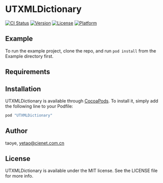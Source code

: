 # UTXMLDictionary

[![CI Status](http://img.shields.io/travis/taoye/UTXMLDictionary.svg?style=flat)](https://travis-ci.org/taoye/UTXMLDictionary)
[![Version](https://img.shields.io/cocoapods/v/UTXMLDictionary.svg?style=flat)](http://cocoapods.org/pods/UTXMLDictionary)
[![License](https://img.shields.io/cocoapods/l/UTXMLDictionary.svg?style=flat)](http://cocoapods.org/pods/UTXMLDictionary)
[![Platform](https://img.shields.io/cocoapods/p/UTXMLDictionary.svg?style=flat)](http://cocoapods.org/pods/UTXMLDictionary)

## Example

To run the example project, clone the repo, and run `pod install` from the Example directory first.

## Requirements

## Installation

UTXMLDictionary is available through [CocoaPods](http://cocoapods.org). To install
it, simply add the following line to your Podfile:

```ruby
pod "UTXMLDictionary"
```

## Author

taoye, yetao@cienet.com.cn

## License

UTXMLDictionary is available under the MIT license. See the LICENSE file for more info.
